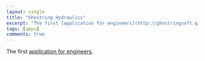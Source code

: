 ```yaml
---
layout: single
title: "Ghostring Hydraulics"
excerpt: "The first [application for engineers](http://ghostringsoft.github.io/ghostring-hydraulics.html)."
tags: [apps]
comments: true
--- 
```

 
The first [application for engineers](http://ghostringsoft.github.io/ghostring-hydraulics.html).
